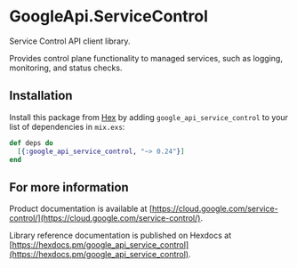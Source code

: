 # GoogleApi.ServiceControl

Service Control API client library.

Provides control plane functionality to managed services, such as logging, monitoring, and status checks.

## Installation

Install this package from [Hex](https://hex.pm) by adding
`google_api_service_control` to your list of dependencies in `mix.exs`:

```elixir
def deps do
  [{:google_api_service_control, "~> 0.24"}]
end
```

## For more information

Product documentation is available at [https://cloud.google.com/service-control/](https://cloud.google.com/service-control/).

Library reference documentation is published on Hexdocs at
[https://hexdocs.pm/google_api_service_control](https://hexdocs.pm/google_api_service_control).
